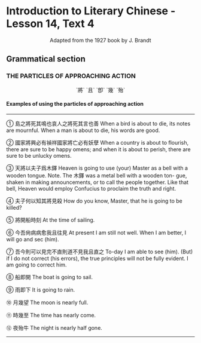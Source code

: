 # Introduction to Literary Chinese - Lesson 14, Text 4

<center>Adapted from the 1927 book by J. Brandt</center>

## Grammatical section

### THE PARTICLES OF APPROACHING ACTION

<center>`將` `且` `卽` `幾` `殆`</center>

#### Examples of using the particles of approaching action

---

① 島之將死其鳴也哀人之將死其言也善
When a bird is about to die, its notes are mournful. When a man is about to die, his words are good.

② 國家將興必有禎祥國家將亡必有妖孽
When a country is about to flourish, there are sure to be happy omens; and when it is about to perish, there are sure to be unlucky omens.

③ 天將以夫子爲木鐸
Heaven is going to use (your) Master as a bell with a wooden tongue. Note. The 木鐸 was a metal bell with a wooden ton- gue, shaken in making announcements, or to call the people together. Like that bell, Heaven would employ Confucius to proclaim the truth and right.

④ 夫子何以知其將見殺
How do you know, Master, that he is going to be killed?

⑤ 將開船時刻
At the time of sailing.

⑥ 今吾尙病病愈我且往見
At present I am still not well. When I am better, I will go and sec (him).

⑦ 吾今則可以見完不直則道不見我且直之
To-day I am able to see (him). (But) if I do not correct (his errors), the true principles will not be fully evident. I am going to correct him.

⑧ 船即開
The boat is going to sail.

⑨ 雨即下
It is going to rain.

⑩ 月幾望
The moon is nearly full.

⑪ 時幾至
The time has nearly come.

⑫ 夜殆牛
The night is nearly half gone.

---

